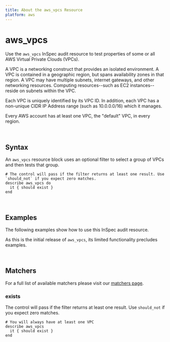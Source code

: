 ```yaml
---
title: About the aws_vpcs Resource
platform: aws
---
```


# aws_vpcs

Use the `aws_vpcs` InSpec audit resource to test properties of some or all AWS Virtual Private Clouds (VPCs).

A VPC is a networking construct that provides an isolated environment. A VPC is contained in a geographic region, but spans availability zones in that region. A VPC may have multiple subnets, internet gateways, and other networking resources.  Computing resources--such as EC2 instances--reside on subnets within the VPC.

Each VPC is uniquely identified by its VPC ID. In addition, each VPC has a non-unique CIDR IP Address range (such as 10.0.0.0/16) which it manages.

Every AWS account has at least one VPC, the "default" VPC, in every region.

<br>

## Syntax

An `aws_vpcs` resource block uses an optional filter to select a group of VPCs and then tests that group.

    # The control will pass if the filter returns at least one result. Use `should_not` if you expect zero matches.
    describe aws_vpcs do
      it { should exist }
    end

<br>

## Examples

The following examples show how to use this InSpec audit resource.

As this is the initial release of `aws_vpcs`, its limited functionality precludes examples.

<br>

## Matchers

For a full list of available matchers please visit our [matchers page](https://www.inspec.io/docs/reference/matchers/).

### exists

The control will pass if the filter returns at least one result. Use `should_not` if you expect zero matches.

    # You will always have at least one VPC
    describe aws_vpcs
      it { should exist }
    end
